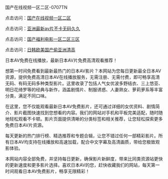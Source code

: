 
国产在线视频一区二区-0707TN

点击访问：<a href="https://vassv.pages.dev/">国产在线视频一区二区</a>

点击访问：<a href="https://gsd-agv.pages.dev//">亚洲最新av片不卡无码久久</a>

点击访问：<a href="https://tfda.pages.dev/">国产福利电影一区二区三区</a>

点击访问：<a href="https://gda-c7m.pages.dev/">日韩欧美国产偷亚洲清高</a>


日本AV免费在线播放，最新日本AV片免费高清观看推荐！

想第一时间免费看到最新最热门的日本AV影片？本网站为您每日更新最全日本AV资源，提供免费高清日本AV在线播放服务，无需注册、无需付费，即可畅享高清无码、有码无码多种类型影片。这里收录了包括人气女优波多野结衣、三上悠亚、明日花绮罗等的经典与新作，涵盖剧情片、制服诱惑、人妻熟女、萝莉萝系等丰富分类，满足不同口味。

在这里，您不仅能观看最新日本AV免费影片，还可通过详细的女优资料、剧情简介、影片截图快速找到您想看的内容。我们的网站对手机和平板完美适配，随时随地轻松观看不卡顿。影片页面提供清晰的分类标签和相关推荐，让您轻松探索更多免费日本AV片资源。

每天更新的热门排行榜、精选推荐和专题合辑，让您不错过任何一部精彩影片。所有日本AV均支持在线播放和高速加载，配合中文字幕及高清画质，带给您极致观影体验。

本网站内容全部免费，并坚持每日更新，确保影片新鲜度，带来比同类资源站更快的更新速度和更多影片选择。喜欢日本AV的您，赶快收藏我们的网站，每天第一时间观看日本AV免费影片，畅享无限精彩！
<span style="display:none;">[Canonical link] ( https://github.com/dtnnn2611/00009 ）</span>
